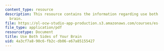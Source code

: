 ```yaml
---
content_type: resource
description: This resource contains the information regarding use both Sides of your
  brain.
file: https://ol-ocw-studio-app-production.s3.amazonaws.com/courses/es-291-learning-seminar-experiments-in-education-spring-2003/4a3cf7a890c6fb2cdb06e67a85155427_MITES_291S03_7d_brain.pdf
file_type: application/pdf
resourcetype: Document
title: Use Both Sides of Your Brain
uid: 4a3cf7a8-90c6-fb2c-db06-e67a85155427
---
```


